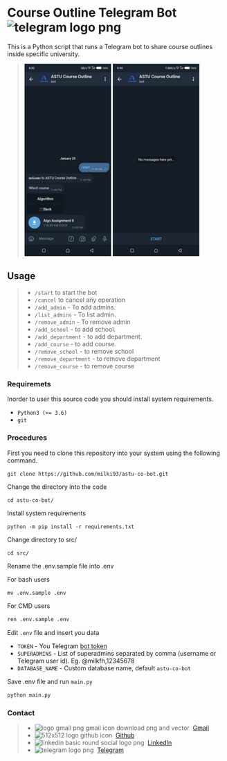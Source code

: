 # Course Outline Telegram Bot <img src="https://www.freepnglogos.com/uploads/telegram-logo-png-0.png" width="20" alt="telegram logo png" />

This is a Python script that runs a Telegram bot to share course outlines inside specific university. 


> <img src="img/screenshoot_1.jpeg" width="200" /> <img src="img/screenshoot_2.jpeg" width="200" />


## Usage
> * `/start` to start the bot 
> * `/cancel` to cancel any operation 
> * `/add_admin` - To add admins.
> * `/list_admins` - To list admin.
> * `/remove_admin` - To remove admin
> * `/add_school` - to add school.
> * `/add_department` - to add department.
> * `/add_course` - to add course.
> * `/remove_school` - to remove school
> * `/remove_department` - to remove department
> * `/remove_course` - to remove course

### Requiremets
Inorder to user this source code you should install system requirements.
- `Python3 (>= 3.6)`
- `git`

### Procedures
First you need to clone this repository into your system using the following command.
```makedown
git clone https://github.com/milki93/astu-co-bot.git
```
Change the directory into the code
```makedown
cd astu-co-bot/
```
Install system requirements
```makedown
python -m pip install -r requirements.txt
```
Change directory to src/
```makedown
cd src/
```
Rename the .env.sample file into .env

For bash users
```markdown
mv .env.sample .env
```

For CMD users
```markdown
ren .env.sample .env
```
Edit `.env` file and insert you data
- `TOKEN` - You Telegram [bot token](https://core.telegram.org/bots#3-how-do-i-create-a-bot) 
- `SUPERADMINS` - List of superadmins separated by comma (username or Telegram user id). Eg. @milkfh,12345678
- `DATABASE_NAME` - Custom database name, default `astu-co-bot`

Save .env file and run `main.py`
```markdown
python main.py
```


### Contact 

> * <img src="https://www.freepnglogos.com/uploads/logo-gmail-png/logo-gmail-png-gmail-icon-download-png-and-vector-1.png" width="15" alt="logo gmail png gmail icon download png and vector" />&nbsp;&nbsp;[Gmail](mailto:milkidida131@gmail.com)
> * <img src="https://www.freepnglogos.com/uploads/512x512-logo-png/512x512-logo-github-icon-35.png" width="15" alt="512x512 logo github icon" />&nbsp;&nbsp;[Github](https://github.com/milki93/astu-co-bot.git)
> * <img src="https://www.freepnglogos.com/uploads/linkedin-basic-round-social-logo-png-13.png" width="15" alt="linkedin basic round social logo png" />&nbsp;&nbsp;[LinkedIn](https://www.linkedin.com/in/milki-dida)
> * <img src="https://www.freepnglogos.com/uploads/telegram-logo-png-0.png" width="15" alt="telegram logo png" />&nbsp;&nbsp;[Telegram](https://t.me/Milkfh)
